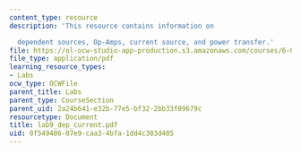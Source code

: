 ```yaml
---
content_type: resource
description: 'This resource contains information on

  dependent sources, Op-Amps, current source, and power transfer.'
file: https://ol-ocw-studio-app-production.s3.amazonaws.com/courses/6-071j-introduction-to-electronics-signals-and-measurement-spring-2006/0f54940607e9caa34bfa1dd4c303d405_lab9_dep_current.pdf
file_type: application/pdf
learning_resource_types:
- Labs
ocw_type: OCWFile
parent_title: Labs
parent_type: CourseSection
parent_uid: 2a24b641-e32b-77e5-bf32-2bb33f09679c
resourcetype: Document
title: lab9_dep_current.pdf
uid: 0f549406-07e9-caa3-4bfa-1dd4c303d405
---
```

